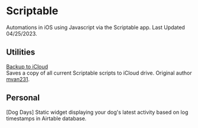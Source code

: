 # Scriptable
Automations in iOS using Javascript via the Scriptable app. Last Updated 04/25/2023.

## Utilities
[Backup to iCloud](https://github.com/calikasten/scriptable-scripts/blob/main/Backup%20to%20iCloud.js) <br>
Saves a copy of all current Scriptable scripts to iCloud drive. Original author [mvan231](https://github.com/mvan231).

## Personal
[Dog Days]
Static widget displaying your dog's latest activity based on log timestamps in Airtable database.
